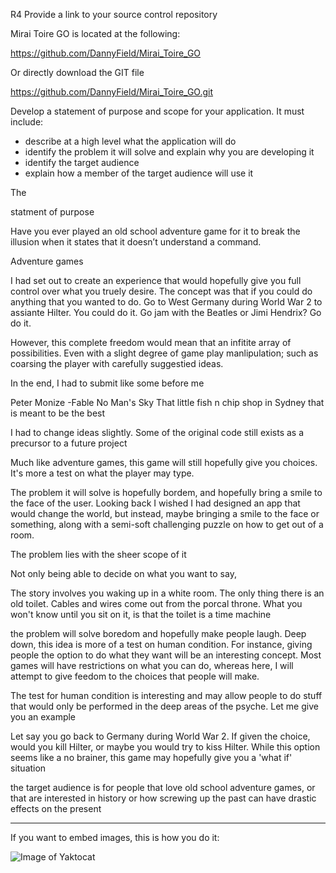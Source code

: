 R4	Provide a link to your source control repository

Mirai Toire GO is located at the following:

https://github.com/DannyField/Mirai_Toire_GO

Or directly download the GIT file

https://github.com/DannyField/Mirai_Toire_GO.git




Develop a statement of purpose and scope for your application. It must include:
- describe at a high level what the application will do
- identify the problem it will solve and explain why you are developing it
- identify the target audience
- explain how a member of the target audience will use it

The 

statment of purpose

Have you ever played an old school adventure game for it to break the illusion when it states that it doesn’t understand a command. 

Adventure games 

I had set out to create an experience that would hopefully give you full control over what you truely desire. The concept was that if you could do anything that you wanted to do. Go to West Germany during World War 2 to assiante Hilter. You could do it. Go jam with the Beatles or Jimi Hendrix? Go do it. 

However, this complete freedom would mean that an infitite array of possibilities. Even with a slight degree of game play manlipulation; such as coarsing the player with carefully suggestied ideas.

In the end, I had to submit like some before me

Peter Monize -Fable
No Man's Sky
That little fish n chip shop in Sydney that is meant to be the best

I had to change ideas slightly. Some of the original code still exists as a precursor to a future project

Much like adventure games, this game will still hopefully give you choices. It's more a test on what the player may type.


The problem it will solve is hopefully bordem, and hopefully bring a smile to the face of the user. Looking back I wished I had designed an app that would change the world, but instead, maybe bringing a smile to the face or something, along with a semi-soft challenging puzzle on how to get out of a room.



The problem lies with the sheer scope of it


Not only being able to decide on what you want to say,

The story involves you waking up in a white room. The only thing there is an old toilet. Cables and wires come out from the porcal throne. What you won't know until you sit on it, is that the toilet is a time machine

the problem will solve boredom and hopefully make people laugh. Deep down, this idea is more of a test on human condition. For instance, giving people the option to do what they want will be an interesting concept. Most games will have restrictions on what you can do, whereas here, I will attempt to give feedom to the choices that people will make.

The test for human condition is interesting and may allow people to do stuff that would only be performed in the deep areas of the psyche. Let me give you an example

Let say you go back to Germany during World War 2. If given the choice, would you kill Hilter, or maybe you would try to kiss Hilter. While this option seems like a no brainer, this game may hopefully give you a 'what if' situation

the target audience is for people that love old school adventure games, or that are interested in history or how screwing up the past can have drastic effects on the present

---------------------






If you want to embed images, this is how you do it:

![Image of Yaktocat](https://octodex.github.com/images/yaktocat.png)